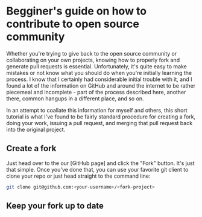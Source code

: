 # Begginer's guide on how to contribute to open source community

Whether you're trying to give back to the open source community or collaborating on your own projects, knowing how to properly fork and generate pull requests is essential. Unfortunately, it's quite easy to make mistakes or not know what you should do when you're initially learning the process. I know that I certainly had considerable initial trouble with it, and I found a lot of the information on GitHub and around the internet to be rather piecemeal and incomplete - part of the process described here, another there, common hangups in a different place, and so on.

In an attempt to coallate this information for myself and others, this short tutorial is what I've found to be fairly standard procedure for creating a fork, doing your work, issuing a pull request, and merging that pull request back into the original project.

## Create a fork

Just head over to the our [GitHub page] and click the "Fork" button. It's just that simple. Once you've done that, you can use your favorite git client to clone your repo or just head straight to the command line:

```bash
git clone git@github.com:<your-username>/<fork-project>
```

## Keep your fork up to date
